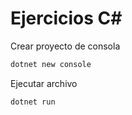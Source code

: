 # Ejercicios C#

Crear proyecto de consola
```sh
dotnet new console
```

Ejecutar archivo 
```sh
dotnet run
```